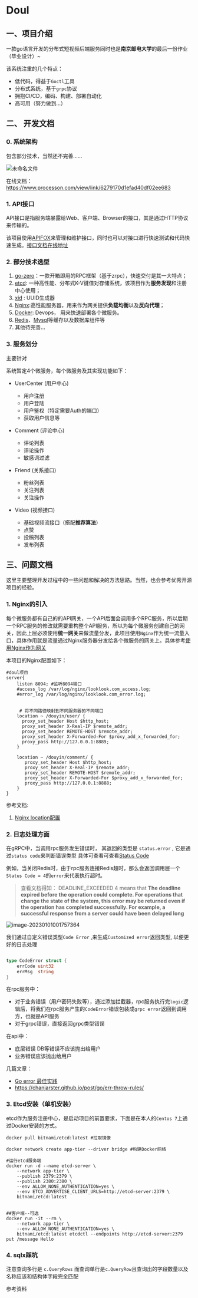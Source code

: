 # Doul
##  一、项目介绍

一款go语言开发的分布式短视频后端服务同时也是**南京邮电大学**的最后一份作业（毕业设计）~

该系统注重的几个特点：

- 低代码，得益于`Goctl`工具
- 分布式系统，基于`grpc`协议
- 拥抱CI/CD，编码、构建、部署自动化
- 高可用（努力做到…）

## 二、 开发文档

### 0. 系统架构

包含部分技术，当然还不完善……

![未命名文件](https://kauizhaotan.oss-accelerate.aliyuncs.com/img/未命名文件.jpg?x-oss-process=style/water)

在线文档：https://www.processon.com/view/link/6279170d1efad40df02ee683

### 1. API接口

API接口是指服务端暴露给Web、客户端、Browser的接口，其是通过HTTP协议来传输的。

 该项目使用[APIFOX](https://www.apifox.cn/)来管理和维护接口，同时也可以对接口进行快速测试和代码快速生成。[接口文档在线地址](https://www.apifox.cn/apidoc/shared-b8d7c521-f55a-4b7d-84b2-cf253c111154)

### 2. 部分技术选型
1. [go-zero](https://go-zero.dev/cn/)：一款开箱即用的RPC框架（基于zrpc），快速交付是其一大特点；
2. [etcd](https://etcd.io/): 一种高性能、分布式K-V键值对存储系统，该项目作为**服务发现**和注册中心使用；
3. [xid](https://github.com/rs/xid) : UUID生成器
4. [Nginx](https://www.nginx.com/):高性能服务器，用来作为网关提供**负载均衡**以及**反向代理**；
5. [Docker](https://www.docker.com/): Devops， 用来快速部署各个微服务。
6. [Redis](http://www.redis.cn/)、[Mysql](www.mysql.com)等缓存以及数据库组件等
7. 其他待完善…

### 3. 服务划分

主要针对

系统暂定4个微服务，每个微服务及其实现功能如下：

 - UserCenter (用户中心)
   - 用户注册
   - 用户登陆
   - 用户鉴权（特定需要Auth的端口）
   - 获取用户信息等

 - Comment (评论中心)
   - 评论列表
   - 评论操作
   - 敏感词过滤

 - Friend (关系接口)
   - 粉丝列表
   - 关注列表
   - 关注操作
 - Video (视频接口)
   - 基础视频流接口（搭配**推荐算法**）
   - 点赞
   - 投稿列表
   - 发布列表


## 三、问题文档

这里主要整理开发过程中的一些问题和解决的方法思路。当然，也会参考优秀开源项目的经验。

### 1. Nginx的引入

每个微服务都有自己的的API网关，一个API后面会调用多个RPC服务，所以后期一个RPC服务的修改就需要重构整个API服务，所以为每个微服务创建自己的网关，因此上层必须使用**统一网关**来做流量分发，此项目使用`Nginx`作为统一流量入口，具体作用就是流量通过Nginx服务器分发给各个微服务的网关上。具体参考[使用Nginx作为网关](https://github.com/Mikaelemmmm/go-zero-looklook/blob/main/doc/chinese/2-nginx%E7%BD%91%E5%85%B3.md)

本项目的Nginx配置如下：

```nginx
#doul项目
server{
    listen 8094; #监听8094端口
    #access_log /var/log/nginx/looklook.com_access.log;
    #error_log /var/log/nginx/looklook.com_error.log;


     # 将不同路径映射到不同服务器的不同端口
    location ~ /douyin/user/ {
      proxy_set_header Host $http_host;
      proxy_set_header X-Real-IP $remote_addr;
      proxy_set_header REMOTE-HOST $remote_addr;
      proxy_set_header X-Forwarded-For $proxy_add_x_forwarded_for;
      proxy_pass http://127.0.0.1:8889;
    }

    location ~ /douyin/comment/ {
       proxy_set_header Host $http_host;
       proxy_set_header X-Real-IP $remote_addr;
       proxy_set_header REMOTE-HOST $remote_addr;
       proxy_set_header X-Forwarded-For $proxy_add_x_forwarded_for;
       proxy_pass http://127.0.0.1:8888;
    }
}
```

参考文档: 

1. [Nginx location配置](https://juejin.cn/post/6844903849166110733)

### 2. 日志处理方面

在gRPC中，当调用rpc服务发生错误时， 其返回的类型是 `status.error` , 它是通过`status code`来判断错误类型 具体可查看可查看[Status Code](https://grpc.github.io/grpc/core/md_doc_statuscodes.html)

例如，当关闭Redis时，由于rpc服务连接Redis超时，那么会返回调用层一个`Status Code = 4`的`error`来代表执行超时。

> 查看文档得知： DEADLINE_EXCEEDED  4 means that **The deadline expired before the operation could complete. For operations that change the state of the system, this error may be returned even if the operation has completed successfully. For example, a successful response from a server could have been delayed long**

![image-20230101001757364](https://kauizhaotan.oss-accelerate.aliyuncs.com/img/image-20230101001757364.png)


我们通过自定义错误类型`Code Error` ,来生成`Customized error`返回类型, 以便更好的日志处理

```go

type CodeError struct {
	errCode uint32
	errMsg  string
}
```

在rpc服务中：

- 对于业务错误（用户密码失败等），通过添加拦截器，rpc服务执行完`logic`逻辑后，将我们在rpc服务产生的`CodeError`错误包装成`grpc error`返回到调用方，也就是API服务
- 对于grpc错误，直接返回grpc类型错误

在api中：

- 底层错误 DB等错误不应该抛出给用户
- 业务错误应该抛出给用户

几篇文章：

- [Go error 最佳实践](https://medium.com/@dche423/golang-error-handling-best-practice-cn-42982bd72672)
- https://chanjarster.github.io/post/go/err-throw-rules/

### 3. Etcd安装（单机安装）

etcd作为服务注册中心，是启动项目的前置要求，下面是在本人的`Centos 7`上通过Docker安装的方式。

```shell
docker pull bitnami/etcd:latest #拉取镜像

docker network create app-tier --driver bridge #构建Docker网络

#运行etcd服务端
docker run -d --name etcd-server \
    --network app-tier \
    --publish 2379:2379 \
    --publish 2380:2380 \
    --env ALLOW_NONE_AUTHENTICATION=yes \
    --env ETCD_ADVERTISE_CLIENT_URLS=http://etcd-server:2379 \
    bitnami/etcd:latest
    
    
##客户端--可选
docker run -it --rm \
    --network app-tier \
    --env ALLOW_NONE_AUTHENTICATION=yes \
    bitnami/etcd:latest etcdctl --endpoints http://etcd-server:2379 put /message Hello

```

### 4. sqlx踩坑

注意查询多行是 `c.QueryRows` 而查询单行是`c.QueryRow`且查询出的字段数量以及名称应该和结构体字段完全匹配

参考资料

